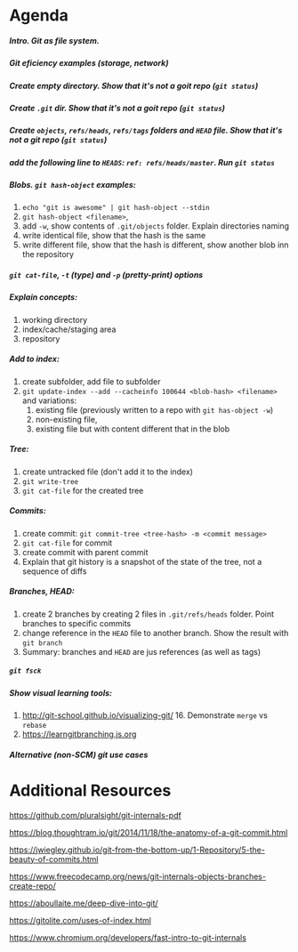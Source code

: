 # Agenda

##### Intro. Git as file system.
##### Git eficiency examples (storage, network)
##### Create empty directory. Show that it's not a goit repo (`git status`)
##### Create `.git` dir. Show that it's not a goit repo (`git status`)
##### Create `objects`, `refs/heads`, `refs/tags` folders and `HEAD` file. Show that it's not a git repo (`git status`)
##### add the following line to `HEADS`: `ref: refs/heads/master`. Run `git status`
##### Blobs. `git hash-object` examples:
1. `echo "git is awesome" | git hash-object --stdin`
2. `git hash-object <filename>`, 
3. add `-w`, show contents of `.git/objects` folder. Explain directories naming 
4. write identical file, show that the hash is the same
5. write different file, show that the hash is different, show another blob inn the repository
##### `git cat-file`, `-t` (type) and `-p` (pretty-print) options 
##### Explain concepts: 
1. working directory
1. index/cache/staging area
2. repository
##### Add to index: 
1. create subfolder, add file to subfolder
2. `git update-index --add --cacheinfo 100644 <blob-hash> <filename>` and variations:
    1. existing file (previously written to a repo with `git has-object -w`)
    1. non-existing file, 
    1. existing file but with content different that in the blob
##### Tree:
1. create untracked file (don't add it to the index)
3. `git write-tree`
4. `git cat-file` for the created tree
##### Commits:
1. create commit: `git commit-tree <tree-hash> -m <commit message>`
7. `git cat-file` for commit
8. create commit with parent commit
9. Explain that git history is a snapshot of the state of the tree, not a sequence of diffs
##### Branches, HEAD:
1. create 2 branches by creating 2 files in `.git/refs/heads` folder. Point branches to specific commits
11. change reference in the `HEAD` file to another branch. Show the result with `git branch`
12. Summary: branches and `HEAD` are jus references (as well as tags)
##### `git fsck`
##### Show visual learning tools:
1. http://git-school.github.io/visualizing-git/ 
      16. Demonstrate `merge` vs `rebase`
17. https://learngitbranching.js.org
##### Alternative (non-SCM) git use cases

# Additional Resources
https://github.com/pluralsight/git-internals-pdf

https://blog.thoughtram.io/git/2014/11/18/the-anatomy-of-a-git-commit.html

https://jwiegley.github.io/git-from-the-bottom-up/1-Repository/5-the-beauty-of-commits.html

https://www.freecodecamp.org/news/git-internals-objects-branches-create-repo/

https://aboullaite.me/deep-dive-into-git/

https://gitolite.com/uses-of-index.html

https://www.chromium.org/developers/fast-intro-to-git-internals
